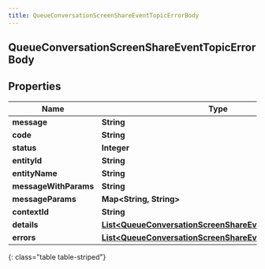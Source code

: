 ```yaml
---
title: QueueConversationScreenShareEventTopicErrorBody
---
```


## QueueConversationScreenShareEventTopicErrorBody

## Properties

| Name                  | Type                                                                                                                                       | Description | Notes      |
| --------------------- | ------------------------------------------------------------------------------------------------------------------------------------------ | ----------- | ---------- |
| **message**           | <!----><!---->**String**<!---->                                                                                                            |             | [optional] |
| **code**              | <!----><!---->**String**<!---->                                                                                                            |             | [optional] |
| **status**            | <!----><!---->**Integer**<!---->                                                                                                           |             | [optional] |
| **entityId**          | <!----><!---->**String**<!---->                                                                                                            |             | [optional] |
| **entityName**        | <!----><!---->**String**<!---->                                                                                                            |             | [optional] |
| **messageWithParams** | <!----><!---->**String**<!---->                                                                                                            |             | [optional] |
| **messageParams**     | <!----><!---->**Map&lt;String, String&gt;**<!---->                                                                                         |             | [optional] |
| **contextId**         | <!----><!---->**String**<!---->                                                                                                            |             | [optional] |
| **details**           | <!----><!---->[**List&lt;QueueConversationScreenShareEventTopicDetail&gt;**](QueueConversationScreenShareEventTopicDetail.md)<!---->       |             | [optional] |
| **errors**            | <!----><!---->[**List&lt;QueueConversationScreenShareEventTopicErrorBody&gt;**](QueueConversationScreenShareEventTopicErrorBody.md)<!----> |             | [optional] |

{: class="table table-striped"}
